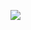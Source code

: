 [![](http://img.youtube.com/vi/vfOwqa8pa-Q/0.jpg)](http://www.youtube.com/watch?v=vfOwqa8pa-Q "Chapter 7 - Exercise 2 - Triangle Mesh")
